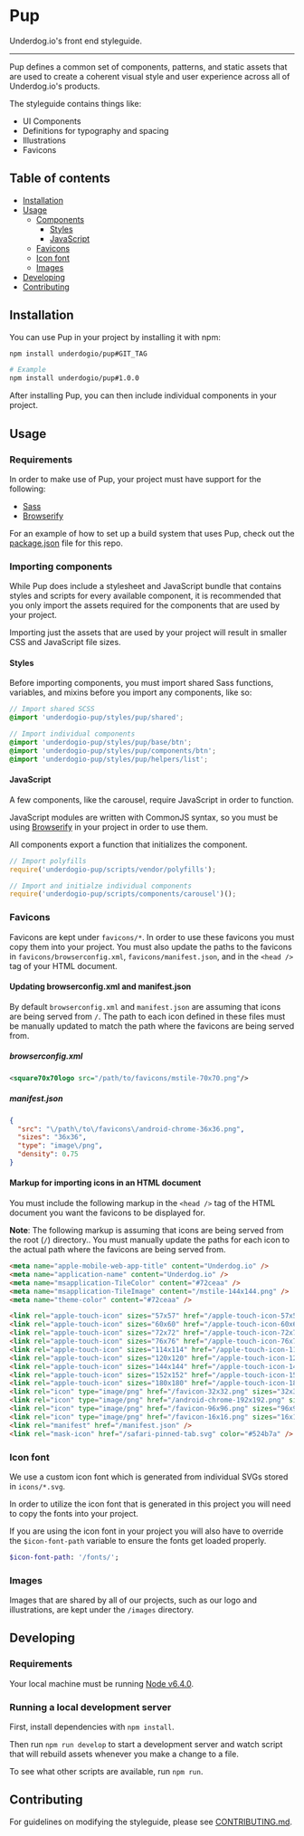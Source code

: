 # Pup

Underdog.io's front end styleguide.

---

Pup defines a common set of components, patterns, and static assets that are used to create a coherent visual style and user experience across all of Underdog.io's products.

The styleguide contains things like:

- UI Components
- Definitions for typography and spacing
- Illustrations
- Favicons

## Table of contents

- [Installation](#installation)
- [Usage](#usage)
  - [Components](#importing-components)
    - [Styles](#styles)
    - [JavaScript](#javascript)
  - [Favicons](#favicons)
  - [Icon font](#icon-font)
  - [Images](#images)
- [Developing](#developing)
- [Contributing](#contributing)

## Installation

You can use Pup in your project by installing it with npm:

```bash
npm install underdogio/pup#GIT_TAG

# Example
npm install underdogio/pup#1.0.0
```

After installing Pup, you can then include individual components in your project.

## Usage

### Requirements

In order to make use of Pup, your project must have support for the following:

- [Sass](https://github.com/sass/node-sass)
- [Browserify](https://github.com/substack/node-browserify)

For an example of how to set up a build system that uses Pup, check out the [package.json](https://github.com/underdogio/pup/blob/master/package.json) file for this repo.

### Importing components

While Pup does include a stylesheet and JavaScript bundle that contains styles and scripts for every available component, it is recommended that you only import the assets required for the components that are used by your project.

Importing just the assets that are used by your project will result in smaller CSS and JavaScript file sizes.

#### Styles

Before importing components, you must import shared Sass functions, variables, and mixins before you import any components, like so:

```scss
// Import shared SCSS
@import 'underdogio-pup/styles/pup/shared';

// Import individual components
@import 'underdogio-pup/styles/pup/base/btn';
@import 'underdogio-pup/styles/pup/components/btn';
@import 'underdogio-pup/styles/pup/helpers/list';
```

#### JavaScript

A few components, like the carousel, require JavaScript in order to function.

JavaScript modules are written with CommonJS syntax, so you must be using [Browserify](#) in your project in order to use them.

All components export a function that initializes the component.

```javascript
// Import polyfills
require('underdogio-pup/scripts/vendor/polyfills');

// Import and initialze individual components
require('underdogio-pup/scripts/components/carousel')();
```

### Favicons

Favicons are kept under `favicons/*`. In order to use these favicons you must copy them into your project.
You must also update the paths to the favicons in `favicons/browserconfig.xml`, `favicons/manifest.json`, and
in the `<head />` tag of your HTML document.

#### Updating browserconfig.xml and manifest.json

By default `browserconfig.xml` and `manifest.json` are assuming that icons are being served from `/`. The path to each icon defined in these files must be manually updated to match the path where the favicons are being served from.

##### browserconfig.xml

```xml
<square70x70logo src="/path/to/favicons/mstile-70x70.png"/>
```

##### manifest.json

```json
{
  "src": "\/path\/to\/favicons\/android-chrome-36x36.png",
  "sizes": "36x36",
  "type": "image\/png",
  "density": 0.75
}
```

#### Markup for importing icons in an HTML document

You must include the following markup in the `<head />` tag of the HTML document you want the favicons to be displayed for.

**Note**: The following markup is assuming that icons are being served from the root (`/`) directory..
You must manually update the paths for each icon to the actual path where the favicons are being served from.

```html
<meta name="apple-mobile-web-app-title" content="Underdog.io" />
<meta name="application-name" content="Underdog.io" />
<meta name="msapplication-TileColor" content="#72ceaa" />
<meta name="msapplication-TileImage" content="/mstile-144x144.png" />
<meta name="theme-color" content="#72ceaa" />

<link rel="apple-touch-icon" sizes="57x57" href="/apple-touch-icon-57x57.png" />
<link rel="apple-touch-icon" sizes="60x60" href="/apple-touch-icon-60x60.png" />
<link rel="apple-touch-icon" sizes="72x72" href="/apple-touch-icon-72x72.png" />
<link rel="apple-touch-icon" sizes="76x76" href="/apple-touch-icon-76x76.png" />
<link rel="apple-touch-icon" sizes="114x114" href="/apple-touch-icon-114x114.png" />
<link rel="apple-touch-icon" sizes="120x120" href="/apple-touch-icon-120x120.png" />
<link rel="apple-touch-icon" sizes="144x144" href="/apple-touch-icon-144x144.png" />
<link rel="apple-touch-icon" sizes="152x152" href="/apple-touch-icon-152x152.png" />
<link rel="apple-touch-icon" sizes="180x180" href="/apple-touch-icon-180x180.png" />
<link rel="icon" type="image/png" href="/favicon-32x32.png" sizes="32x32" />
<link rel="icon" type="image/png" href="/android-chrome-192x192.png" sizes="192x192" />
<link rel="icon" type="image/png" href="/favicon-96x96.png" sizes="96x96" />
<link rel="icon" type="image/png" href="/favicon-16x16.png" sizes="16x16" />
<link rel="manifest" href="/manifest.json" />
<link rel="mask-icon" href="/safari-pinned-tab.svg" color="#524b7a" />
```

### Icon font

We use a custom icon font which is generated from individual SVGs stored in `icons/*.svg`.

In order to utilize the icon font that is generated in this project you will need to copy the fonts into your project.

If you are using the icon font in your project you will also have to override the `$icon-font-path` variable to ensure the fonts get loaded properly.

```sass
$icon-font-path: '/fonts/';
```

### Images

Images that are shared by all of our projects, such as our logo and illustrations, are kept under the `/images` directory.

## Developing

### Requirements

Your local machine must be running [Node v6.4.0](https://nodejs.org/download/release/v6.4.0/).

### Running a local development server

First, install dependencies with `npm install`.

Then run `npm run develop` to start a development server and watch script that will rebuild assets whenever you make a change to a file.

To see what other scripts are available, run `npm run`.

## Contributing

For guidelines on modifying the styleguide, please see [CONTRIBUTING.md](https://github.com/underdogio/pup/blob/master/CONTRIBUTING.md).
